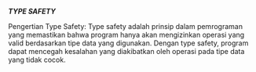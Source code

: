 ***TYPE SAFETY***

Pengertian Type Safety: Type safety adalah prinsip dalam pemrograman yang memastikan bahwa program hanya akan mengizinkan operasi yang valid berdasarkan tipe data yang digunakan. Dengan type safety, program dapat mencegah kesalahan yang diakibatkan oleh operasi pada tipe data yang tidak cocok.
